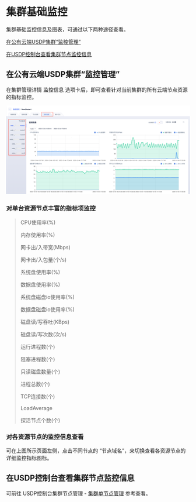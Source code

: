 # 集群基础监控

集群基础监控信息及图表，可通过以下两种途径查看。

[在公有云端USDP集群“监控管理”](/USDP/operate/monitor/basic_monitor?id=在公有云端USDP集群"监控管理")

[在USDP控制台查看集群节点监控信息](/USDP/operate/monitor/basic_monitor?id=在USDP控制台查看集群节点监控信息)

## 在公有云端USDP集群“监控管理”

在集群管理详情 <kbd>监控信息</kbd> 选项卡后，即可查看针对当前集群的所有云端节点资源的指标监控。

![usdp_cloud_monitor](../../images/operate/monitor/basic_monitor/usdp_cloud_monitor.png)

### 对单台资源节点丰富的指标项监控

> CPU使用率(%)
>
> 内存使用率(%)
>
> 网卡出/入带宽(Mbps)
>
> 网卡出/入包量(个/s)
>
> 系统盘使用率(%)
>
> 数据盘使用率(%)
>
> 系统盘磁盘io使用率(%)
>
> 数据盘磁盘io使用率(%)
>
> 磁盘读/写吞吐(KBps)
>
> 磁盘读/写次数(次/s)
>
> 运行进程数(个)
>
> 阻塞进程数(个)
>
> 只读磁盘数量(个)
>
> 进程总数(个)
>
> TCP连接数(个)
>
> LoadAverage
>
> 探活节点个数(个)

### 对各资源节点的监控信息查看

可在上图所示页面左侧，点击不同节点的 “节点域名”，来切换查看各资源节点的详细监控指标图标。



## 在USDP控制台查看集群节点监控信息

可前往 USDP控制台集群节点管理 - [集群单节点管理](/USDP/operate/node/usdp_node?id=集群单节点管理) 参考查看。

